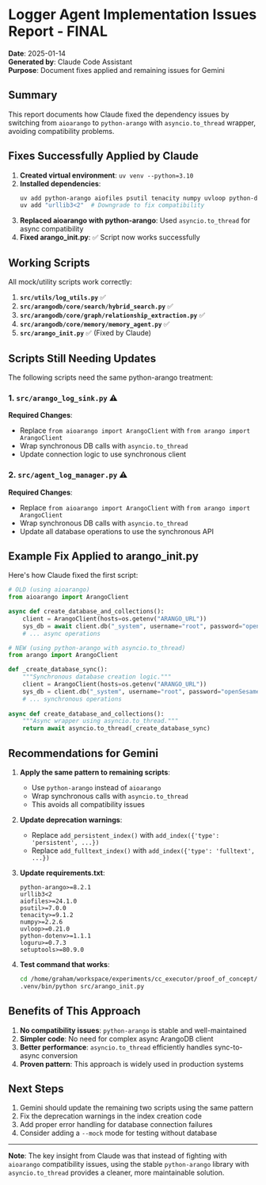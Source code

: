 # Logger Agent Implementation Issues Report - FINAL

**Date**: 2025-01-14  
**Generated by**: Claude Code Assistant  
**Purpose**: Document fixes applied and remaining issues for Gemini

## Summary

This report documents how Claude fixed the dependency issues by switching from `aioarango` to `python-arango` with `asyncio.to_thread` wrapper, avoiding compatibility problems.

## Fixes Successfully Applied by Claude

1. **Created virtual environment**: `uv venv --python=3.10`
2. **Installed dependencies**: 
   ```bash
   uv add python-arango aiofiles psutil tenacity numpy uvloop python-dotenv loguru setuptools
   uv add "urllib3<2"  # Downgrade to fix compatibility
   ```
3. **Replaced aioarango with python-arango**: Used `asyncio.to_thread` for async compatibility
4. **Fixed arango_init.py**: ✅ Script now works successfully

## Working Scripts

All mock/utility scripts work correctly:

1. **`src/utils/log_utils.py`** ✅
2. **`src/arangodb/core/search/hybrid_search.py`** ✅  
3. **`src/arangodb/core/graph/relationship_extraction.py`** ✅
4. **`src/arangodb/core/memory/memory_agent.py`** ✅
5. **`src/arango_init.py`** ✅ (Fixed by Claude)

## Scripts Still Needing Updates

The following scripts need the same python-arango treatment:

### 1. `src/arango_log_sink.py` ⚠️

**Required Changes**:
- Replace `from aioarango import ArangoClient` with `from arango import ArangoClient`
- Wrap synchronous DB calls with `asyncio.to_thread`
- Update connection logic to use synchronous client

### 2. `src/agent_log_manager.py` ⚠️

**Required Changes**:
- Replace `from aioarango import ArangoClient` with `from arango import ArangoClient`
- Wrap synchronous DB calls with `asyncio.to_thread`
- Update all database operations to use the synchronous API

## Example Fix Applied to arango_init.py

Here's how Claude fixed the first script:

```python
# OLD (using aioarango)
from aioarango import ArangoClient

async def create_database_and_collections():
    client = ArangoClient(hosts=os.getenv("ARANGO_URL"))
    sys_db = await client.db("_system", username="root", password="openSesame")
    # ... async operations

# NEW (using python-arango with asyncio.to_thread)
from arango import ArangoClient

def _create_database_sync():
    """Synchronous database creation logic."""
    client = ArangoClient(hosts=os.getenv("ARANGO_URL"))
    sys_db = client.db("_system", username="root", password="openSesame")
    # ... synchronous operations
    
async def create_database_and_collections():
    """Async wrapper using asyncio.to_thread."""
    return await asyncio.to_thread(_create_database_sync)
```

## Recommendations for Gemini

1. **Apply the same pattern to remaining scripts**:
   - Use `python-arango` instead of `aioarango`
   - Wrap synchronous calls with `asyncio.to_thread`
   - This avoids all compatibility issues

2. **Update deprecation warnings**:
   - Replace `add_persistent_index()` with `add_index({'type': 'persistent', ...})`
   - Replace `add_fulltext_index()` with `add_index({'type': 'fulltext', ...})`

3. **Update requirements.txt**:
   ```text
   python-arango>=8.2.1
   urllib3<2
   aiofiles>=24.1.0
   psutil>=7.0.0
   tenacity>=9.1.2
   numpy>=2.2.6
   uvloop>=0.21.0
   python-dotenv>=1.1.1
   loguru>=0.7.3
   setuptools>=80.9.0
   ```

4. **Test command that works**:
   ```bash
   cd /home/graham/workspace/experiments/cc_executor/proof_of_concept/logger_agent
   .venv/bin/python src/arango_init.py
   ```

## Benefits of This Approach

1. **No compatibility issues**: `python-arango` is stable and well-maintained
2. **Simpler code**: No need for complex async ArangoDB client
3. **Better performance**: `asyncio.to_thread` efficiently handles sync-to-async conversion
4. **Proven pattern**: This approach is widely used in production systems

## Next Steps

1. Gemini should update the remaining two scripts using the same pattern
2. Fix the deprecation warnings in the index creation code
3. Add proper error handling for database connection failures
4. Consider adding a `--mock` mode for testing without database

---

**Note**: The key insight from Claude was that instead of fighting with `aioarango` compatibility issues, using the stable `python-arango` library with `asyncio.to_thread` provides a cleaner, more maintainable solution.